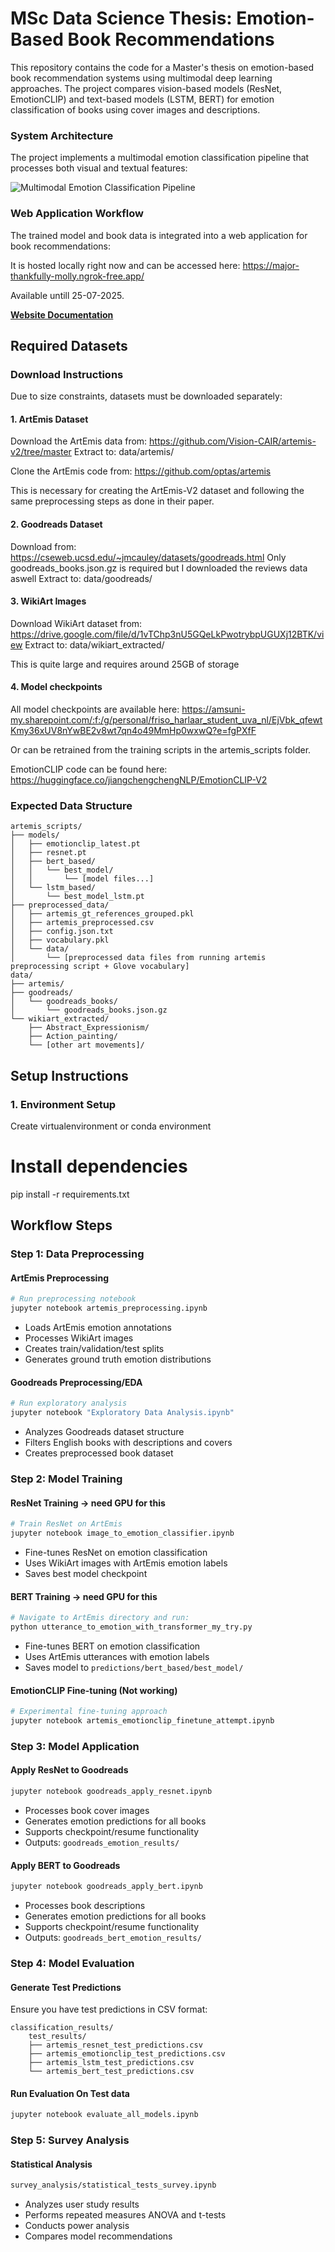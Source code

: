 # MSc Data Science Thesis: Emotion-Based Book Recommendations

This repository contains the code for a Master's thesis on emotion-based book recommendation systems using multimodal deep learning approaches. The project compares vision-based models (ResNet, EmotionCLIP) and text-based models (LSTM, BERT) for emotion classification of books using cover images and descriptions.

### System Architecture

The project implements a multimodal emotion classification pipeline that processes both visual and textual features:

![Multimodal Emotion Classification Pipeline](figures/classification_diagram.png)

### Web Application Workflow

The trained model and book data is integrated into a web application for book recommendations:

It is hosted locally right now and can be accessed here: https://major-thankfully-molly.ngrok-free.app/

Available untill 25-07-2025.

**[Website Documentation](website/README.md)**

## Required Datasets

### Download Instructions

Due to size constraints, datasets must be downloaded separately:

#### 1. ArtEmis Dataset
Download the ArtEmis data from: https://github.com/Vision-CAIR/artemis-v2/tree/master
Extract to: data/artemis/

Clone the ArtEmis code from: https://github.com/optas/artemis

This is necessary for creating the ArtEmis-V2 dataset and following the same preprocessing steps as done in their paper.

#### 2. Goodreads Dataset
Download from: https://cseweb.ucsd.edu/~jmcauley/datasets/goodreads.html
Only goodreads_books.json.gz is required but I downloaded the reviews data aswell
Extract to: data/goodreads/


#### 3. WikiArt Images
Download WikiArt dataset from: https://drive.google.com/file/d/1vTChp3nU5GQeLkPwotrybpUGUXj12BTK/view
Extract to: data/wikiart_extracted/

This is quite large and requires around 25GB of storage

#### 4. Model checkpoints
All model checkpoints are available here: https://amsuni-my.sharepoint.com/:f:/g/personal/friso_harlaar_student_uva_nl/EjVbk_qfewtKmy36xUV8nYwBE2v8wt7qn4o49MmHp0wxwQ?e=fgPXfF 

Or can be retrained from the training scripts in the artemis_scripts folder. 

EmotionCLIP code can be found here: https://huggingface.co/jiangchengchengNLP/EmotionCLIP-V2

### Expected Data Structure
```
artemis_scripts/
├── models/
│   ├── emotionclip_latest.pt
│   ├── resnet.pt
│   ├── bert_based/
│   │   └── best_model/
│   │       └── [model files...]
│   └── lstm_based/
│       └── best_model_lstm.pt
├── preprocessed_data/
│   ├── artemis_gt_references_grouped.pkl
│   ├── artemis_preprocessed.csv
│   ├── config.json.txt
│   ├── vocabulary.pkl
│   └── data/
│       └── [preprocessed data files from running artemis preprocessing script + Glove vocabulary]
data/
├── artemis/
├── goodreads/
│   └── goodreads_books/
│       └── goodreads_books.json.gz
└── wikiart_extracted/
    ├── Abstract_Expressionism/
    ├── Action_painting/
    └── [other art movements]/
```

## Setup Instructions

### 1. Environment Setup
Create virtualenvironment or conda environment

# Install dependencies
pip install -r requirements.txt

## Workflow Steps

### Step 1: Data Preprocessing

#### ArtEmis Preprocessing
```bash
# Run preprocessing notebook
jupyter notebook artemis_preprocessing.ipynb
```
- Loads ArtEmis emotion annotations
- Processes WikiArt images
- Creates train/validation/test splits
- Generates ground truth emotion distributions

#### Goodreads Preprocessing/EDA
```bash
# Run exploratory analysis
jupyter notebook "Exploratory Data Analysis.ipynb"
```
- Analyzes Goodreads dataset structure
- Filters English books with descriptions and covers
- Creates preprocessed book dataset

### Step 2: Model Training

#### ResNet Training -> need GPU for this
```bash
# Train ResNet on ArtEmis
jupyter notebook image_to_emotion_classifier.ipynb
```
- Fine-tunes ResNet on emotion classification
- Uses WikiArt images with ArtEmis emotion labels
- Saves best model checkpoint

#### BERT Training -> need GPU for this
```bash
# Navigate to ArtEmis directory and run:
python utterance_to_emotion_with_transformer_my_try.py
```
- Fine-tunes BERT on emotion classification
- Uses ArtEmis utterances with emotion labels
- Saves model to `predictions/bert_based/best_model/`

#### EmotionCLIP Fine-tuning (Not working)
```bash
# Experimental fine-tuning approach
jupyter notebook artemis_emotionclip_finetune_attempt.ipynb
```

### Step 3: Model Application

#### Apply ResNet to Goodreads
```bash
jupyter notebook goodreads_apply_resnet.ipynb
```
- Processes book cover images
- Generates emotion predictions for all books
- Supports checkpoint/resume functionality
- Outputs: `goodreads_emotion_results/`

#### Apply BERT to Goodreads
```bash
jupyter notebook goodreads_apply_bert.ipynb
```
- Processes book descriptions
- Generates emotion predictions for all books
- Supports checkpoint/resume functionality
- Outputs: `goodreads_bert_emotion_results/`

### Step 4: Model Evaluation

#### Generate Test Predictions
Ensure you have test predictions in CSV format:
```
classification_results/
    test_results/
    ├── artemis_resnet_test_predictions.csv
    ├── artemis_emotionclip_test_predictions.csv
    ├── artemis_lstm_test_predictions.csv
    └── artemis_bert_test_predictions.csv
```

#### Run Evaluation On Test data
```bash
jupyter notebook evaluate_all_models.ipynb
```

### Step 5: Survey Analysis

#### Statistical Analysis
```bash
survey_analysis/statistical_tests_survey.ipynb
```
- Analyzes user study results
- Performs repeated measures ANOVA and t-tests
- Conducts power analysis
- Compares model recommendations


